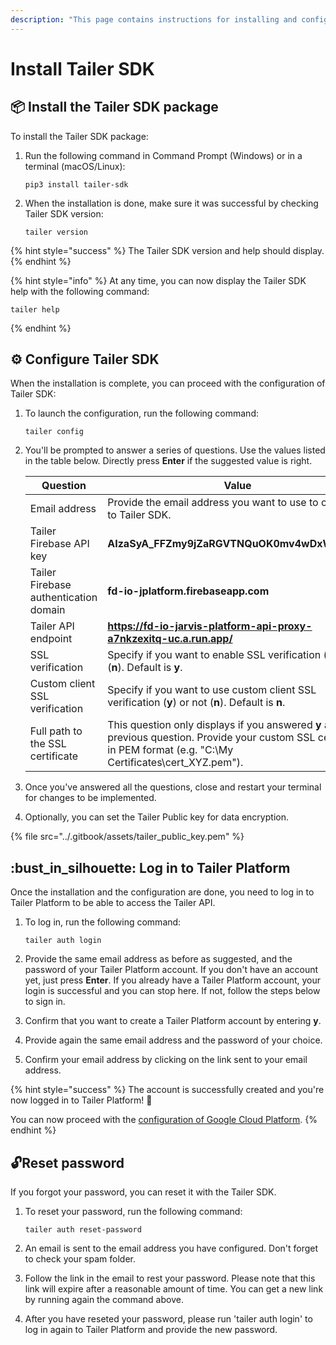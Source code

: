 ```yaml
---
description: "This page contains instructions for installing and configuring Tailer\_SDK, and logging in to Tailer\_Platform."
---
```


# Install Tailer SDK

## :package: Install the Tailer SDK package

To install the Tailer SDK package:

1.  Run the following command in Command Prompt (Windows) or in a terminal (macOS/Linux):

    ```
    pip3 install tailer-sdk
    ```
2.  When the installation is done, make sure it was successful by checking Tailer SDK version:

    ```
    tailer version
    ```

{% hint style="success" %}
The Tailer SDK version and help should display.
{% endhint %}

{% hint style="info" %}
At any time, you can now display the Tailer SDK help with the following command:

```
tailer help
```
{% endhint %}

## :gear: Configure Tailer SDK

When the installation is complete, you can proceed with the configuration of Tailer SDK:

1.  To launch the configuration, run the following command:

    ```
    tailer config
    ```
2.  You'll be prompted to answer a series of questions. Use the values listed in the table below. Directly press **Enter** if the suggested value is right.

    | Question                              | Value                                                                                                                                                                    |
    | ------------------------------------- | ------------------------------------------------------------------------------------------------------------------------------------------------------------------------ |
    | Email address                         | Provide the email address you want to use to connect to Tailer SDK.                                                                                                      |
    | Tailer Firebase API key               | **AIzaSyA\_FFZmy9jZaRGVTNQuOK0mv4wDxWOKScQ**                                                                                                                             |
    | Tailer Firebase authentication domain | **fd-io-jplatform.firebaseapp.com**                                                                                                                                      |
    | Tailer API endpoint                   | **https://fd-io-jarvis-platform-api-proxy-a7nkzexitq-uc.a.run.app/**                                                                                                     |
    | SSL verification                      | Specify if you want to enable SSL verification (**y**) or not (**n**). Default is **y**.                                                                                 |
    | Custom client SSL verification        | Specify if you want to use custom client SSL verification (**y**) or not (**n**). Default is **n**.                                                                      |
    | Full path to the SSL certificate      | This question only displays if you answered **y** at the previous question. Provide your custom SSL certificate in PEM format (e.g. "C:\My Certificates\cert\_XYZ.pem"). |
3. Once you've answered all the questions, close and restart your terminal for changes to be implemented.
4. Optionally, you can set the Tailer Public key for data encryption.

{% file src="../.gitbook/assets/tailer_public_key.pem" %}

## :bust\_in\_silhouette: Log in to Tailer Platform

Once the installation and the configuration are done, you need to log in to Tailer Platform to be able to access the Tailer API.

1.  To log in, run the following command:

    ```
    tailer auth login
    ```
2. Provide the same email address as before as suggested, and the password of your Tailer Platform account. If you don't have an account yet, just press **Enter**. If you already have a Tailer Platform account, your login is successful and you can stop here. If not, follow the steps below to sign in.
3. Confirm that you want to create a Tailer Platform account by entering **y**.
4. Provide again the same email address and the password of your choice.
5. Confirm your email address by clicking on the link sent to your email address.

{% hint style="success" %}
The account is successfully created and you're now logged in to Tailer Platform! :tada:

You can now proceed with the [configuration of Google Cloud Platform](set-up-google-cloud-platform.md).
{% endhint %}

## :unlock:Reset password

If you forgot your password, you can reset it with the Tailer SDK.

1.  To reset your password, run the following command:

    ```
    tailer auth reset-password
    ```
2. An email is sent to the email address you have configured. Don't forget to check your spam folder.
3. Follow the link in the email to rest your password. Please note that this link will expire after a reasonable amount of time. You can get a new link by running again the command above.
4. After you have reseted your password, please run 'tailer auth login' to log in again to Tailer Platform and provide the new password.
